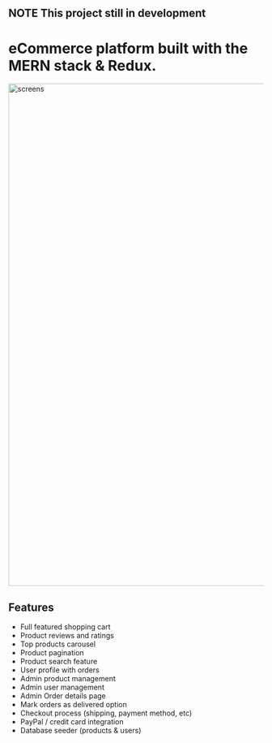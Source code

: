 ## NOTE This project still in development

#                                                                    eCommerce platform built with the MERN stack & Redux.

<img width="990" alt="screens" src="https://github.com/HAWKZ4/ProShop-MERN/assets/108879264/f7cb1448-5b01-45c9-b210-f33ff322b613">

## Features
- Full featured shopping cart
- Product reviews and ratings
- Top products carousel
- Product pagination
- Product search feature
- User profile with orders
- Admin product management
- Admin user management
- Admin Order details page
- Mark orders as delivered option
- Checkout process (shipping, payment method, etc)
- PayPal / credit card integration
- Database seeder (products & users)
